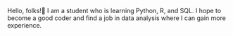 Hello, folks!🤝
I am a student who is learning Python, R, and SQL. I hope to become a good coder and find a job in data analysis where I can gain more experience.
